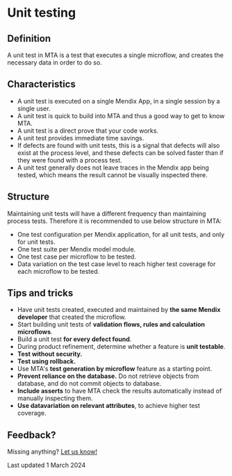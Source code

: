 # Unit testing

## Definition

A unit test in MTA is a test that executes a single microflow, and creates the necessary data in order to do so.

## Characteristics

- A unit test is executed on a single Mendix App, in a single session by a single user.
- A unit test is quick to build into MTA and thus a good way to get to know MTA.
- A unit test is a direct prove that your code works.
- A unit test provides immediate time savings.
- If defects are found with unit tests, this is a signal that defects will also exist at the process level, and these defects can be solved faster than if they were found with a process test.
- A unit test generally does not leave traces in the Mendix app being tested, which means the result cannot be visually inspected there.

## Structure

Maintaining unit tests will have a different frequency than maintaining process tests. Therefore it is recommended to use below structure in MTA:

- One test configuration per Mendix application, for all unit tests, and only for unit tests.
- One test suite per Mendix model module.
- One test case per microflow to be tested.
- Data variation on the test case level to reach higher test coverage for each microflow to be tested.

## Tips and tricks

- Have unit tests created, executed and maintained by **the same Mendix developer** that created the microflow.
- Start building unit tests of **validation flows, rules and calculation microflows**.
- Build a unit test **for every defect found**.
- During product refinement, determine whether a feature is **unit testable**.
- **Test without security.** 
- **Test using rollback.**
- Use MTA's **test generation by microflow** feature as a starting point.
- **Prevent reliance on the database.** Do not retrieve objects from database, and do not commit objects to database.
- **Include asserts** to have MTA check the results automatically instead of manually inspecting them. 
- **Use datavariation on relevant attributes**, to achieve higher test coverage. 

## Feedback?
Missing anything? [Let us know!](mailto:support@menditect.com)

Last updated 1 March 2024